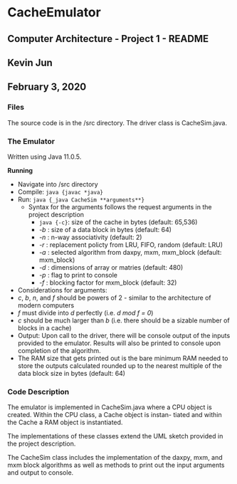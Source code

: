 # CacheEmulator
## Computer Architecture - Project 1 - README
## Kevin Jun 
## February 3, 2020

### Files
The source code is in the /src directory. The driver class is CacheSim.java. 

### The Emulator
Written using Java 11.0.5.

**Running**
* Navigate into /src directory
* Compile: ```java {javac *java} ```
* Run: ```java {_java CacheSim **arguments**}```
    * Syntax for the arguments follows the request arguments in the project description
        * ```java {-c}```: size of the cache in bytes (default: 65,536)
        * _-b_ : size of a data block in bytes (default: 64)
        * _-n_ : n-way associativity (default: 2)
        * _-r_ : replacement policty from LRU, FIFO, random (default: LRU)
        * _-a_ : selected algorithm from daxpy, mxm, mxm_block (default: mxm_block)
        * _-d_ : dimensions of array or matries (default: 480)
        * _-p_ : flag to print to console
        * _-f_ : blocking factor for mxm_block (default: 32)
* Considerations for arguments:
 * _c_, _b_, _n_, and _f_ should be powers of 2 - similar to the architecture of modern computers
 * _f_ must divide into _d_ perfectly (i.e. _d mod f = 0_)
 * _c_ should be much larger than _b_ (i.e. there should be a sizable number of blocks in a cache)
* Output: Upon call to the driver, there will be console output of the inputs provided to the emulator. Results will also be
printed to console upon completion of the algorithm.
 * The RAM size that gets printed out is the bare minimum RAM needed to store the outputs calculated rounded up to the nearest multiple of the data block size in bytes (default: 64)

### Code Description

The emulator is implemented in CacheSim.java where a CPU object is created. Within the CPU class, a Cache object is instan- tiated and within the Cache a RAM object is instantiated.

The implementations of these classes extend the UML sketch provided in the project description.

The CacheSim class includes the implementation of the daxpy, mxm, and mxm block algorithms as well as methods to print out the input arguments and output to console.
